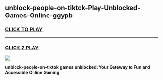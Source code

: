 
## unblock-people-on-tiktok-Play-Unblocked-Games-Online-ggypb
<h3>
<a href="https://premium76.site?title=unblock-people-on-tiktok&ref=25A">CLICK TO PLAY</a></h3>
<hr>

<h3>
<a href="https://premium76.site?title=unblock-people-on-tiktok&ref=25A">CLICK 2 PLAY</a>
  
</h3>

<a href="https://premium76.site?title=unblock-people-on-tiktok&ref=25A"><img src="https://clearcache.store/games.png"></a>


**unblock-people-on-tiktok games unblocked: Your Gateway to Fun and Accessible Online Gaming**
